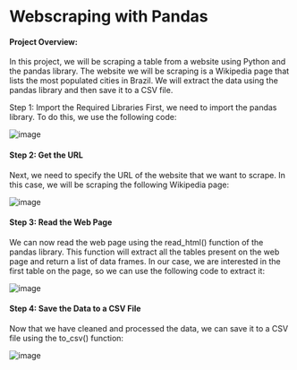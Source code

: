 # Webscraping with Pandas

#### Project Overview:
In this project, we will be scraping a table from a website using Python and the pandas library. The website we will be scraping is a Wikipedia page that lists the most populated cities in Brazil. We will extract the data using the pandas library and then save it to a CSV file.

Step 1: Import the Required Libraries
First, we need to import the pandas library. To do this, we use the following code:

![image](https://user-images.githubusercontent.com/86577716/222773863-3ee9cc9d-3c25-430b-ac00-5261f873b646.png)

#### Step 2: Get the URL
Next, we need to specify the URL of the website that we want to scrape. In this case, we will be scraping the following Wikipedia page:

![image](https://user-images.githubusercontent.com/86577716/222774419-6f3aa5e1-9c4c-4b68-806f-6518cf6904fc.png)

#### Step 3: Read the Web Page
We can now read the web page using the read_html() function of the pandas library. This function will extract all the tables present on the web page and return a list of data frames. In our case, we are interested in the first table on the page, so we can use the following code to extract it:

![image](https://user-images.githubusercontent.com/86577716/222774744-f4e10545-96a6-457e-b6c7-2471db7b3ef9.png)

#### Step 4: Save the Data to a CSV File
Now that we have cleaned and processed the data, we can save it to a CSV file using the to_csv() function:

![image](https://user-images.githubusercontent.com/86577716/222774966-8c93aa24-801e-4bd8-b5bd-13b4a634554f.png)
